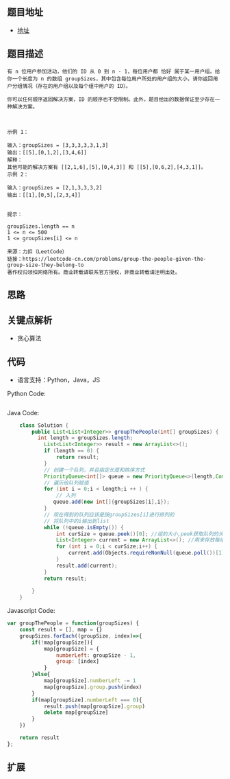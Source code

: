 ## 题目地址

- [地址](https://leetcode-cn.com/problems/group-the-people-given-the-group-size-they-belong-to/)

## 题目描述

```
有 n 位用户参加活动，他们的 ID 从 0 到 n - 1，每位用户都 恰好 属于某一用户组。给你一个长度为 n 的数组 groupSizes，其中包含每位用户所处的用户组的大小，请你返回用户分组情况（存在的用户组以及每个组中用户的 ID）。

你可以任何顺序返回解决方案，ID 的顺序也不受限制。此外，题目给出的数据保证至少存在一种解决方案。

 

示例 1：

输入：groupSizes = [3,3,3,3,3,1,3]
输出：[[5],[0,1,2],[3,4,6]]
解释： 
其他可能的解决方案有 [[2,1,6],[5],[0,4,3]] 和 [[5],[0,6,2],[4,3,1]]。
示例 2：

输入：groupSizes = [2,1,3,3,3,2]
输出：[[1],[0,5],[2,3,4]]
 

提示：

groupSizes.length == n
1 <= n <= 500
1 <= groupSizes[i] <= n

来源：力扣（LeetCode）
链接：https://leetcode-cn.com/problems/group-the-people-given-the-group-size-they-belong-to
著作权归领扣网络所有。商业转载请联系官方授权，非商业转载请注明出处。
```

## 思路
<!-- 
官方解析：
对于两个用户 x 和 y，如果 groupSize[x] != groupSize[y]，它们用户组的大小不同，那么它们一定不在同一个用户组中。因此我们可以首先对所有的用户进行一次【粗分组】，用一个哈希映射（HashMap）来存储所有的用户。哈希映射中键值对为 (gsize, users)，其中 gsize 表示用户组的大小，users 表示满足用户组大小为 gsize，即 groupSize[x] == gsize 的所有用户。这样以来，我们就把所有用户组大小相同的用户都暂时放在了同一个组中。

在进行了【粗分组】后，我们可以将每个键值对 (gsize, users) 中的 users 进行【细分组】。由于题目保证了给出的数据至少存在一种方案，因此我们的【细分组】可以变得很简单：只要每次从 users 中取出 gsize 个用户，把它们放在一个组中就可以了。在进行完所有的【细分组】后，我们就得到了一种满足条件的分组方案。
 -->

## 关键点解析
- 贪心算法

## 代码

- 语言支持：Python，Java，JS

Python Code:

```python
```

Java Code:

```java
    class Solution {
        public List<List<Integer>> groupThePeople(int[] groupSizes) {
          int length = groupSizes.length;
            List<List<Integer>> result = new ArrayList<>();
            if (length == 0) {
                return result;
            }
            // 创建一个队列，并且指定长度和排序方式
            PriorityQueue<int[]> queue = new PriorityQueue<>(length,Comparator.comparingInt(o -> o[0]));
            // 遍历给队列赋值
            for (int i = 0;i < length;i ++ ) {
                // 入列
               queue.add(new int[]{groupSizes[i],i});
            }
            // 现在得到的队列应该是按groupSizes[i]进行排列的
            // 将队列中的i输出到list
            while (!queue.isEmpty()) {
                int curSize = queue.peek()[0]; //组的大小,peek获取队列的头但不移除此队列的头
                List<Integer> current = new ArrayList<>(); //用来存放每组的人
                for (int i = 0;i < curSize;i++) {
                    current.add(Objects.requireNonNull(queue.poll())[1]); //出列，并把i放到list中,poll获取并移除此队列的头
                }
                result.add(current);
            }
            return result;
        
        }
    }
```

Javascript Code:
<!-- 
map = {
    numberLeft: 还能容纳的人数
    group: 已有组员
} 
-->
```js
var groupThePeople = function(groupSizes) {
    const result = [], map = {}
    groupSizes.forEach((groupSize, index)=>{
        if(!map[groupSize]){
            map[groupSize] = {
                numberLeft: groupSize - 1,
                group: [index]
            }
        }else{
            map[groupSize].numberLeft -= 1
            map[groupSize].group.push(index)
        }
        if(map[groupSize].numberLeft === 0){
            result.push(map[groupSize].group)
            delete map[groupSize]
        }
    })

    return result
};
```

## 扩展
